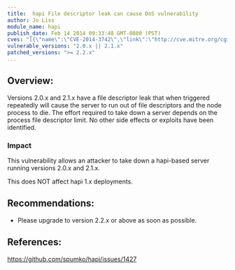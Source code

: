 ```yaml
---
title:  hapi File descriptor leak can cause DoS vulnerability
author: Jo Liss
module_name: hapi
publish_date: Feb 14 2014 09:33:48 GMT-0800 (PST)
cves: "[{\"name\":\"CVE-2014-3742\",\"link\":\"http://cve.mitre.org/cgi-bin/cvename.cgi?name=CVE-2014-3742\"}]"
vulnerable_versions: "2.0.x || 2.1.x"
patched_versions: ">= 2.2.x"
...
```


## Overview:

Versions 2.0.x and 2.1.x have a file descriptor leak that when triggered repeatedly will cause the server to run out of file descriptors and the node process to die. The effort required to take down a server depends on the process file descriptor limit. No other side effects or exploits have been identified.

### Impact

This vulnerability allows an attacker to take down a hapi-based server running versions 2.0.x and 2.1.x.

This does NOT affect hapi 1.x deployments.

## Recommendations:

- Please upgrade to version 2.2.x or above as soon as possible.

## References:

https://github.com/spumko/hapi/issues/1427
